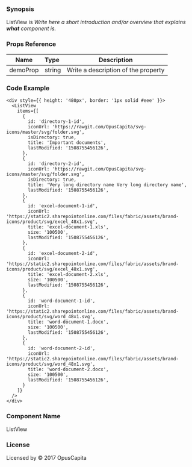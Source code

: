 ### Synopsis

ListView is 
*Write here a short introduction and/or overview that explains **what** component is.*

### Props Reference

| Name                           | Type                    | Description                                                 |
| ------------------------------ | :---------------------- | ----------------------------------------------------------- |
| demoProp                       | string                  | Write a description of the property                         |

### Code Example

```
<div style={{ height: '480px', border: '1px solid #eee' }}>
  <ListView
    items={[
      { 
        id: 'directory-1-id',
        iconUrl: 'https://rawgit.com/OpusCapita/svg-icons/master/svg/folder.svg',
        isDirectory: true,
        title: 'Important documents',
        lastModified: '1508755456126',
      },
      { 
        id: 'directory-2-id',
        iconUrl: 'https://rawgit.com/OpusCapita/svg-icons/master/svg/folder.svg',
        isDirectory: true,  
        title: 'Very long directory name Very long directory name',
        lastModified: '1508755456126',
      },
      { 
        id: 'excel-document-1-id',
        iconUrl: 'https://static2.sharepointonline.com/files/fabric/assets/brand-icons/product/svg/excel_48x1.svg',
        title: 'excel-document-1.xls',
        size: '100500',
        lastModified: '1508755456126',
      },
      { 
        id: 'excel-document-2-id',
        iconUrl: 'https://static2.sharepointonline.com/files/fabric/assets/brand-icons/product/svg/excel_48x1.svg',
        title: 'excel-document-2.xls',
        size: '100500',
        lastModified: '1508755456126',
      },
      { 
        id: 'word-document-1-id',
        iconUrl: 'https://static2.sharepointonline.com/files/fabric/assets/brand-icons/product/svg/word_48x1.svg',
        title: 'word-document-1.docx',
        size: '100500',
        lastModified: '1508755456126',
      },
      { 
        id: 'word-document-2-id',
        iconUrl: 'https://static2.sharepointonline.com/files/fabric/assets/brand-icons/product/svg/word_48x1.svg',
        title: 'word-document-2.docx',
        size: '100500',
        lastModified: '1508755456126',
      }
    ]}
  />
</div>
```

### Component Name

ListView

### License

Licensed by © 2017 OpusCapita


